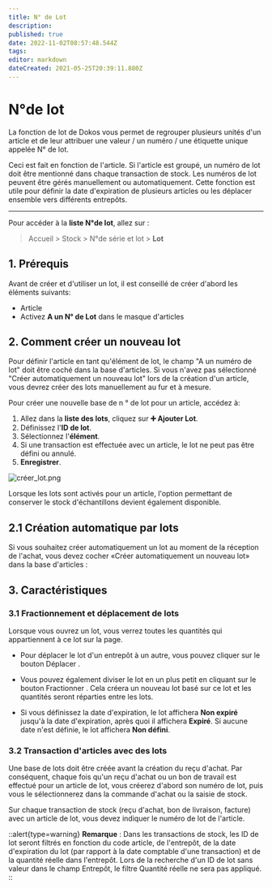 ```yaml
---
title: N° de Lot
description: 
published: true
date: 2022-11-02T08:57:48.544Z
tags: 
editor: markdown
dateCreated: 2021-05-25T20:39:11.880Z
---
```


# N°de lot
La fonction de lot de Dokos vous permet de regrouper plusieurs unités d'un article et de leur attribuer une valeur / un numéro / une étiquette unique appelée N° de lot.

Ceci est fait en fonction de l'article. Si l'article est groupé, un numéro de lot doit être mentionné dans chaque transaction de stock. Les numéros de lot peuvent être gérés manuellement ou automatiquement. Cette fonction est utile pour définir la date d'expiration de plusieurs articles ou les déplacer ensemble vers différents entrepôts.

---

Pour accéder à la **liste N°de lot**, allez sur :

> Accueil > Stock > N°de série et lot > **Lot**

## 1. Prérequis 
Avant de créer et d'utiliser un lot, il est conseillé de créer d'abord les éléments suivants:

- Article
- Activez **A un N° de Lot** dans le masque d'articles

## 2. Comment créer un nouveau lot

Pour définir l'article en tant qu'élément de lot, le champ "A un numéro de lot" doit être coché dans la base d'articles. Si vous n'avez pas sélectionné "Créer automatiquement un nouveau lot" lors de la création d'un article, vous devrez créer des lots manuellement au fur et à mesure.

Pour créer une nouvelle base de n ° de lot pour un article, accédez à:

1. Allez dans la **liste des lots**, cliquez sur **:heavy_plus_sign: Ajouter Lot**.
2. Définissez l'**ID de lot**.
3. Sélectionnez l'**élément**.
4. Si une transaction est effectuée avec un article, le lot ne peut pas être défini ou annulé.
5. **Enregistrer**.

![créer_lot.png](/content/stocks/batch/créer_lot.png)

Lorsque les lots sont activés pour un article, l'option permettant de conserver le stock d'échantillons devient également disponible.

## 2.1 Création automatique par lots

Si vous souhaitez créer automatiquement un lot au moment de la réception de l'achat, vous devez cocher «Créer automatiquement un nouveau lot» dans la base d'articles :

## 3. Caractéristiques

### 3.1 Fractionnement et déplacement de lots

Lorsque vous ouvrez un lot, vous verrez toutes les quantités qui appartiennent à ce lot sur la page.

- Pour déplacer le lot d'un entrepôt à un autre, vous pouvez cliquer sur le bouton Déplacer .

- Vous pouvez également diviser le lot en un plus petit en cliquant sur le bouton Fractionner . Cela créera un nouveau lot basé sur ce lot et les quantités seront réparties entre les lots.

- Si vous définissez la date d'expiration, le lot affichera **Non expiré** jusqu'à la date d'expiration, après quoi il affichera **Expiré**. Si aucune date n'est définie, le lot affichera **Non défini**.

### 3.2 Transaction d'articles avec des lots 

Une base de lots doit être créée avant la création du reçu d'achat. Par conséquent, chaque fois qu'un reçu d'achat ou un bon de travail est effectué pour un article de lot, vous créerez d'abord son numéro de lot, puis vous le sélectionnerez dans la commande d'achat ou la saisie de stock.

Sur chaque transaction de stock (reçu d'achat, bon de livraison, facture) avec un article de lot, vous devez indiquer le numéro de lot de l'article.

::alert{type=warning}
**Remarque** : Dans les transactions de stock, les ID de lot seront filtrés en fonction du code article, de l'entrepôt, de la date d'expiration du lot (par rapport à la date comptable d'une transaction) et de la quantité réelle dans l'entrepôt. Lors de la recherche d'un ID de lot sans valeur dans le champ Entrepôt, le filtre Quantité réelle ne sera pas appliqué.
::